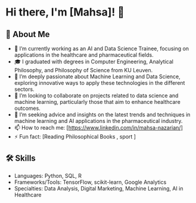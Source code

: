# Hi there, I'm [Mahsa]! 👋

## 🚀 About Me
- 🔭 I’m currently working as an AI and Data Science Trainee, focusing on applications in the healthcare and pharmaceutical fields.
- 🎓 I graduated with degrees in Computer Engineering, Analytical Philosophy, and Philosophy of Science from KU Leuven.
- 🌱 I’m deeply passionate about Machine Learning and Data Science, exploring innovative ways to apply these technologies in the different sectors.
- 👯 I’m looking to collaborate on projects related to data science and machine learning, particularly those that aim to enhance healthcare outcomes.
- 🤔 I’m seeking advice and insights on the latest trends and techniques in machine learning and AI applications in the pharmaceutical industry.
- 📫 How to reach me:  [https://www.linkedin.com/in/mahsa-nazarian/] 
- ⚡ Fun fact: [Reading  Philosophical Books , sport ]

## 🛠 Skills
- Languages: Python, SQL, R
- Frameworks/Tools: TensorFlow, scikit-learn, Google Analytics
- Specialties: Data Analysis, Digital Marketing, Machine Learning, AI in Healthcare
